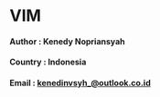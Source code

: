 # VIM

#### Author : Kenedy Nopriansyah

#### Country : Indonesia

#### Email : kenedinvsyh_@outlook.co.id
